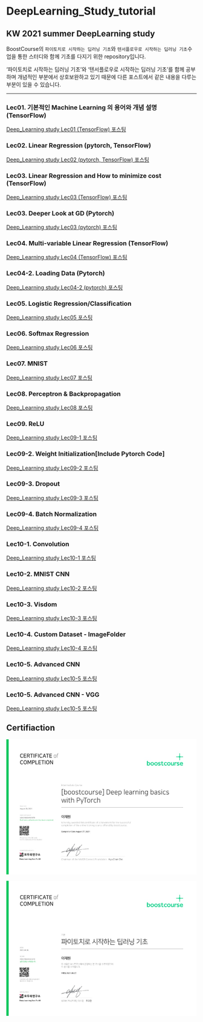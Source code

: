 # DeepLearning_Study_tutorial
## KW 2021 summer DeepLearning study  
BoostCourse의 `파이토치로 시작하는 딥러닝 기초`와 `텐서플로우로 시작하는 딥러닝 기초`수업을 통한 스터디와 함께 기초를 다지기 위한 repository입니다.   

‘파이토치로 시작하는 딥러닝 기초’와 ‘텐서플로우로 시작하는 딥러닝 기초’를 함께 공부하며 개념적인 부분에서 상호보완하고 있기 때문에 다른 포스트에서 같은 내용을 다루는 부분이 있을 수 있습니다.

------------------------------------------------------------------------------------------
### Lec01. 기본적인 Machine Learning 의 용어와 개념 설명 (TensorFlow)   
[Deep_Learning study Lec01 (TensorFlow) 포스팅](https://lee-jaewon.github.io/deep_learning_study/Lec01(TensorFlow)/)   

### Lec02. Linear Regression (pytorch, TensorFlow)   
[Deep_Learning study Lec02 (pytorch, TensorFlow) 포스팅](https://lee-jaewon.github.io/deep_learning_study/Lec02/)  

### Lec03. Linear Regression and How to minimize cost (TensorFlow)   
[Deep_Learning study Lec03 (TensorFlow) 포스팅](https://lee-jaewon.github.io/deep_learning_study/Lec03(TensorFlow)/)    

### Lec03. Deeper Look at GD (Pytorch)   
[Deep_Learning study Lec03 (pytorch) 포스팅](https://lee-jaewon.github.io/deep_learning_study/Lec03(Pytorch)/)    

### Lec04. Multi-variable Linear Regression (TensorFlow)   
[Deep_Learning study Lec04 (TensorFlow) 포스팅](https://lee-jaewon.github.io/deep_learning_study/Lec04(TensorFlow)/)   

### Lec04-2. Loading Data (Pytorch)   
[Deep_Learning study Lec04-2 (pytorch) 포스팅](https://lee-jaewon.github.io/deep_learning_study/Lec04-2(Pytorch)/)   

### Lec05. Logistic Regression/Classification  
[Deep_Learning study Lec05 포스팅](https://lee-jaewon.github.io/deep_learning_study/Lec05/)  

### Lec06. Softmax Regression 
[Deep_Learning study Lec06 포스팅](https://lee-jaewon.github.io/deep_learning_study/Lec06/)   

### Lec07. MNIST  
[Deep_Learning study Lec07 포스팅](https://lee-jaewon.github.io/deep_learning_study/MNIST/)

### Lec08. Perceptron & Backpropagation
[Deep_Learning study Lec08 포스팅](https://lee-jaewon.github.io/deep_learning_study/Lec08/)  

### Lec09. ReLU
[Deep_Learning study Lec09-1 포스팅](https://lee-jaewon.github.io/deep_learning_study/Lec09-1/)  

### Lec09-2. Weight Initialization[Include Pytorch Code]
[Deep_Learning study Lec09-2 포스팅](https://lee-jaewon.github.io/deep_learning_study/Lec09-2/) 

### Lec09-3. Dropout
[Deep_Learning study Lec09-3 포스팅](https://lee-jaewon.github.io/deep_learning_study/Lec09-3/)

### Lec09-4. Batch Normalization
[Deep_Learning study Lec09-4 포스팅](https://lee-jaewon.github.io/deep_learning_study/Lec09-4/)

### Lec10-1. Convolution
[Deep_Learning study Lec10-1 포스팅](https://lee-jaewon.github.io/deep_learning_study/Lec10-1/)

### Lec10-2. MNIST CNN
[Deep_Learning study Lec10-2 포스팅](https://lee-jaewon.github.io/deep_learning_study/Lec10-2/)

### Lec10-3. Visdom
[Deep_Learning study Lec10-3 포스팅](https://lee-jaewon.github.io/deep_learning_study/Lec10-3/)

### Lec10-4. Custom Dataset - ImageFolder
[Deep_Learning study Lec10-4 포스팅](https://lee-jaewon.github.io/deep_learning_study/Lec10-4/)

### Lec10-5. Advanced CNN
[Deep_Learning study Lec10-5 포스팅](https://lee-jaewon.github.io/deep_learning_study/Lec10-5/)

### Lec10-5. Advanced CNN - VGG
[Deep_Learning study Lec10-5 포스팅](https://lee-jaewon.github.io/deep_learning_study/Lec10-5(VGG)/)

## Certifiaction
<p align="center"><img src="/certificate_A20210828-503678 (1)_1.jpg" width="600px"></p> 
<p align="center"><img src="/certificate_A20210828-503678 (1)_2.jpg" width="600px"></p> 
